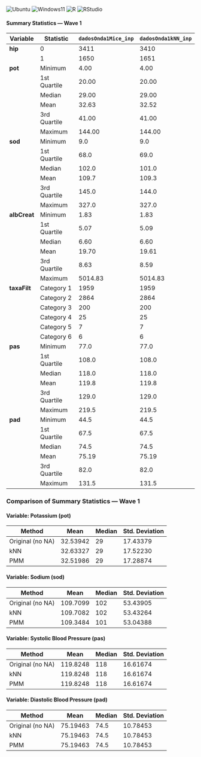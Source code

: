 ![Ubuntu](https://img.shields.io/badge/Ubuntu-Linux-orange)
![Windows11](https://img.shields.io/badge/Windows-11-blue)
![R](https://img.shields.io/badge/R-276DC3?logo=r&logoColor=white&style=flat)
![RStudio](https://img.shields.io/badge/RStudio-75AADB?logo=rstudio&logoColor=white&style=flat)


#### Summary Statistics — Wave 1 

| Variable    | Statistic       | `dadosOnda1Mice_inp` | `dadosOnda1kNN_inp` |
|-------------|------------------|-----------------------|----------------------|
| **hip**     | 0                | 3411                  | 3410                 |
|             | 1                | 1650                  | 1651                 |
| **pot**     | Minimum          | 4.00                  | 4.00                 |
|             | 1st Quartile     | 20.00                 | 20.00                |
|             | Median           | 29.00                 | 29.00                |
|             | Mean             | 32.63                 | 32.52                |
|             | 3rd Quartile     | 41.00                 | 41.00                |
|             | Maximum          | 144.00                | 144.00               |
| **sod**     | Minimum          | 9.0                   | 9.0                  |
|             | 1st Quartile     | 68.0                  | 69.0                 |
|             | Median           | 102.0                 | 101.0                |
|             | Mean             | 109.7                 | 109.3                |
|             | 3rd Quartile     | 145.0                 | 144.0                |
|             | Maximum          | 327.0                 | 327.0                |
| **albCreat** | Minimum         | 1.83                  | 1.83                 |
|              | 1st Quartile    | 5.07                  | 5.09                 |
|              | Median          | 6.60                  | 6.60                 |
|              | Mean            | 19.70                 | 19.61                |
|              | 3rd Quartile    | 8.63                  | 8.59                 |
|              | Maximum         | 5014.83               | 5014.83              |
| **taxaFilt** | Category 1      | 1959                  | 1959                 |
|              | Category 2      | 2864                  | 2864                 |
|              | Category 3      | 200                   | 200                  |
|              | Category 4      | 25                    | 25                   |
|              | Category 5      | 7                     | 7                    |
|              | Category 6      | 6                     | 6                    |
| **pas**     | Minimum          | 77.0                  | 77.0                 |
|             | 1st Quartile     | 108.0                 | 108.0                |
|             | Median           | 118.0                 | 118.0                |
|             | Mean             | 119.8                 | 119.8                |
|             | 3rd Quartile     | 129.0                 | 129.0                |
|             | Maximum          | 219.5                 | 219.5                |
| **pad**     | Minimum          | 44.5                  | 44.5                 |
|             | 1st Quartile     | 67.5                  | 67.5                 |
|             | Median           | 74.5                  | 74.5                 |
|             | Mean             | 75.19                 | 75.19                |
|             | 3rd Quartile     | 82.0                  | 82.0                 |
|             | Maximum          | 131.5                 | 131.5                |


### Comparison of Summary Statistics — Wave 1

#### Variable: Potassium (pot)

| Method            | Mean     | Median | Std. Deviation |
|-------------------|----------|--------|----------------|
| Original (no NA)  | 32.53942 | 29     | 17.43379       |
| kNN               | 32.63327 | 29     | 17.52230       |
| PMM               | 32.51986 | 29     | 17.28874       |

#### Variable: Sodium (sod)

| Method            | Mean     | Median | Std. Deviation |
|-------------------|----------|--------|----------------|
| Original (no NA)  | 109.7099 | 102    | 53.43905       |
| kNN               | 109.7082 | 102    | 53.43264       |
| PMM               | 109.3484 | 101    | 53.04388       |

#### Variable: Systolic Blood Pressure (pas)

| Method            | Mean     | Median | Std. Deviation |
|-------------------|----------|--------|----------------|
| Original (no NA)  | 119.8248 | 118    | 16.61674       |
| kNN               | 119.8248 | 118    | 16.61674       |
| PMM               | 119.8248 | 118    | 16.61674       |

#### Variable: Diastolic Blood Pressure (pad)

| Method            | Mean     | Median | Std. Deviation |
|-------------------|----------|--------|----------------|
| Original (no NA)  | 75.19463 | 74.5   | 10.78453       |
| kNN               | 75.19463 | 74.5   | 10.78453       |
| PMM               | 75.19463 | 74.5   | 10.78453       |
